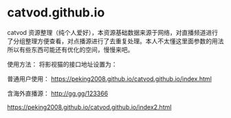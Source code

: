 # catvod.github.io
catvod 资源整理（纯个人爱好），本资源基础数据来源于网络，对直播频道进行了分组整理方便查看，对点播源进行了去重复处理。本人不太懂这里面参数的用法所以有些东西可能还有优化的空间，慢慢来吧。



使用方法：
将影视猫的接口地址设置为：

普通用户使用：
https://peking2008.github.io/catvod.github.io/index.html

含海外直播源：
http://gg.gg/123366

https://peking2008.github.io/catvod.github.io/index2.html
